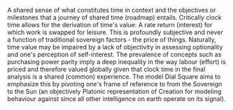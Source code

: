 A shared sense of what constitutes time in context and the objectives or milestones that a journey of shared time (roadmap) entails. Critically clock time allows for the derivation of time's value: A rate return (interest) for which work is swapped for leisure. This is profoundly subjective and never a function of traditional sovereign factors - the price of things. Naturally, time value may be impaired by a lack of objectivity in assessing optionality and one's perception of self-interest. The prevalence of concepts such as purchasing power parity imply a deep inequality in the way labour (effort) is priced and therefore valued globally given that clock time in the final analysis is a shared (common) experience. The model Dial Square aims to emphasize this by pivoting one's frame of reference to from the Sovereign to the Sun (an objectively Platonic representation of Creation for modeling behaviour against since all other intelligence on earth operate on its signal).